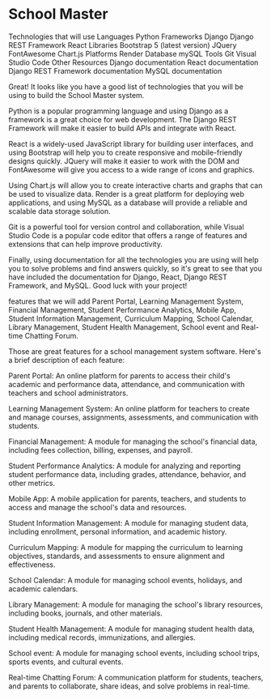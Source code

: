 # School Master
Technologies that will use 
Languages
Python
Frameworks
Django
Django REST Framework
React
Libraries
Bootstrap 5 (latest version)
JQuery
FontAwesome
Chart.js
Platforms
Render
Database
mySQL
Tools
Git
Visual Studio Code
Other Resources
Django documentation
React documentation
Django REST Framework documentation
MySQL documentation

Great! It looks like you have a good list of technologies that you will be using to build the School Master system.

Python is a popular programming language and using Django as a framework is a great choice for web development. The Django REST Framework will make it easier to build APIs and integrate with React.

React is a widely-used JavaScript library for building user interfaces, and using Bootstrap will help you to create responsive and mobile-friendly designs quickly. JQuery will make it easier to work with the DOM and FontAwesome will give you access to a wide range of icons and graphics.

Using Chart.js will allow you to create interactive charts and graphs that can be used to visualize data. Render is a great platform for deploying web applications, and using MySQL as a database will provide a reliable and scalable data storage solution.

Git is a powerful tool for version control and collaboration, while Visual Studio Code is a popular code editor that offers a range of features and extensions that can help improve productivity.

Finally, using documentation for all the technologies you are using will help you to solve problems and find answers quickly, so it's great to see that you have included the documentation for Django, React, Django REST Framework, and MySQL. Good luck with your project!

features that we will add Parent Portal, Learning Management System, Financial Management, Student Performance Analytics,  Mobile App, Student Information Management, Curriculum Mapping, School Calendar, Library Management, Student Health Management, School event and  Real-time Chatting Forum.

Those are great features for a school management system software. Here's a brief description of each feature:

Parent Portal: An online platform for parents to access their child's academic and performance data, attendance, and communication with teachers and school administrators.

Learning Management System: An online platform for teachers to create and manage courses, assignments, assessments, and communication with students.

Financial Management: A module for managing the school's financial data, including fees collection, billing, expenses, and payroll.

Student Performance Analytics: A module for analyzing and reporting student performance data, including grades, attendance, behavior, and other metrics.

Mobile App: A mobile application for parents, teachers, and students to access and manage the school's data and resources.

Student Information Management: A module for managing student data, including enrollment, personal information, and academic history.

Curriculum Mapping: A module for mapping the curriculum to learning objectives, standards, and assessments to ensure alignment and effectiveness.

School Calendar: A module for managing school events, holidays, and academic calendars.

Library Management: A module for managing the school's library resources, including books, journals, and other materials.

Student Health Management: A module for managing student health data, including medical records, immunizations, and allergies.

School event: A module for managing school events, including school trips, sports events, and cultural events.

Real-time Chatting Forum: A communication platform for students, teachers, and parents to collaborate, share ideas, and solve problems in real-time.







